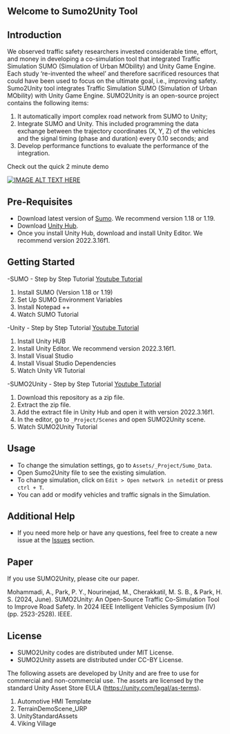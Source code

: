 ## Welcome to Sumo2Unity Tool

## Introduction
We observed traffic safety researchers invested considerable time, effort, and money in developing a co-simulation tool that integrated Traffic Simulation SUMO (Simulation of Urban MObility) and Unity Game Engine. Each study ‘re-invented the wheel’ and therefore sacrificed resources that could have been used to focus on the ultimate goal, i.e., improving safety. Sumo2Unity tool integrates Traffic Simulation SUMO (Simulation of Urban MObility) with Unity Game Engine. SUMO2Unity is an open-source project contains the following items: 
1.	It automatically import complex road network from SUMO to Unity;
2.	Integrate SUMO and Unity. This included programming the data exchange between the trajectory coordinates (X, Y, Z) of the vehicles and the signal timing (phase and duration) every 0.10 seconds; and 
3.	Develop performance functions to evaluate the performance of the integration.

Check out the quick 2 minute demo

[![IMAGE ALT TEXT HERE](https://img.youtube.com/vi/9nSCKIz6lQI/0.jpg)](https://www.youtube.com/watch?v=9nSCKIz6lQI)

## Pre-Requisites
- Download latest version of [Sumo](https://eclipse.dev/sumo/). We recommend version 1.18 or 1.19.
- Download [Unity Hub](https://unity.com/download).
- Once you install Unity Hub, download and install Unity Editor. We recommend version 2022.3.16f1.

## Getting Started
-SUMO - Step by Step Tutorial [Youtube Tutorial](https://www.youtube.com/playlist?list=PLAk8GOoajG6tKI74YID0hwjXVg8KBxNAD)
1. Install SUMO (Version 1.18 or 1.19)
2. Set Up SUMO Environment Variables
3. Install Notepad ++
4. Watch SUMO Tutorial
   
-Unity - Step by Step Tutorial [Youtube Tutorial](https://www.youtube.com/playlist?list=PLAk8GOoajG6veF2wQ_CJJpQXNDufEQuoA)
1. Install Unity HUB
2. Install Unity Editor. We recommend version 2022.3.16f1.
3. Install Visual Studio
4. Install Visual Studio Dependencies
5. Watch Unity VR Tutorial  
   
-SUMO2Unity - Step by Step Tutorial [Youtube Tutorial](https://www.youtube.com/playlist?list=PLAk8GOoajG6uIKpzW0R9aQ9mWXRY77azk)
1. Download this repository as a zip file.
2. Extract the zip file.
3. Add the extract file in Unity Hub and open it with version 2022.3.16f1.
4. In the editor, go to `_Project/Scenes` and open SUMO2Unity scene.
5. Watch SUMO2Unity Tutorial

## Usage
- To change the simulation settings, go to `Assets/_Project/Sumo_Data`.
- Open Sumo2Unity file to see the existing simulation.
- To change simulation, click on `Edit > Open network in netedit` or press `ctrl + T`.
- You can add or modify vehicles and traffic signals in the Simulation.

## Additional Help
- If you need more help or have any questions, feel free to create a new issue at the [Issues](https://github.com/SUMO2Unity/SUMO2Unity/issues) section. 

## Paper
If you use SUMO2Unity, please cite our paper.

Mohammadi, A., Park, P. Y., Nourinejad, M., Cherakkatil, M. S. B., & Park, H. S. (2024, June). SUMO2Unity: An Open-Source Traffic Co-Simulation Tool to Improve Road Safety. In 2024 IEEE Intelligent Vehicles Symposium (IV) (pp. 2523-2528). IEEE.

## License
- SUMO2Unity codes are distributed under MIT License.
- SUMO2Unity assets are distributed under CC-BY License.

The following assets are developed by Unity and are free to use for commercial and non-commercial use. The assets are licensed by the standard Unity Asset Store EULA (https://unity.com/legal/as-terms).
1. Automotive HMI Template
2. TerrainDemoScene_URP
3. UnityStandardAssets
4. Viking Village

